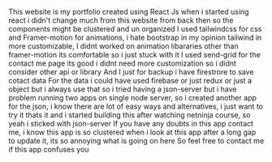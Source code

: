This website is my portfolio created using React Js when i started using react i didn't change much from this website from back then so the components might be clustered and un organized
I used tailwindcss for css and Framer-motion for animations, i hate bootstrap in my opinion tailwind in more customizable, I didnt worked on animation libararies other than framer-motion its comfortable so i just stuck with it
I used send-grid for the contact me page its good i didnt need more customization so i didnt consider other api or library
And I just for backup i have firestrore to save cotact data
For the data i could have used firebase or just redux or just a object but i always use that so i tried having a json-server but i have problem running two apps on single node server, so i created another app for the json, i know there are lot of easy ways and alternatives, i just want to try it thats it and i started building this after watching netninja course, so yeah i sticked with json-server
If you have any doubts in this app contact me, i know this app is so clustered when i look at this app after a long gap to update it, its so annoying what is going on here So feel free to contact me if this app confuses you
